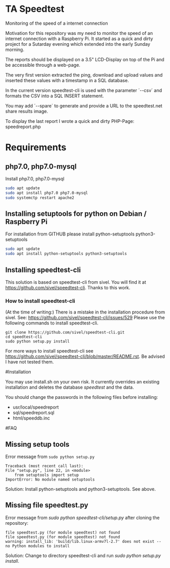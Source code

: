 # TA Speedtest
Monitoring of the speed of a internet connection

Motivation for this repository was my need to monitor the speed of an internet connection with a Raspberry Pi. It started as a quick and dirty project for a Sutarday evening which extended into the early Sunday morning. 

The reports should be displayed on a 3.5" LCD-Display on top of the Pi and be accessible through a web-page.

The very first version extracted the ping, download and upload values and inserted these values with a timestamp in a SQL database.

In the current version speedtest-cli is used with the parameter ´--csv´ and formats the CSV into a SQL INSERT statement. 

You may add ´--spare´ to generate and provide a URL to the speedtest.net share results image.

To display the last report I wrote a quick and dirty PHP-Page: speedreport.php

# Requirements

## php7.0, php7.0-mysql

Install php7.0, php7.0-mysql

```bash
sudo apt update
sudo apt install php7.0 php7.0-mysql
sudo systemctp restart apache2
``` 

## Installing setuptools for python on Debian / Raspberry Pi

For installation from GITHUB please install python-setuptools python3-setuptools

```bash
sudo apt update
sudo apt install python-setuptools python3-setuptools
```

## Installing speedtest-cli

This solution is based on speedtest-cli from sivel. You will find it at https://github.com/sivel/speedtest-cli. Thanks to this work.

### How to install speedtest-cli

(At the time of writing:) There is a mistake in the installation procedure from sivel. See: https://github.com/sivel/speedtest-cli/issues/529
Please use the following commands to install speedtest-cli. 

```
git clone https://github.com/sivel/speedtest-cli.git
cd speedtest-cli
sudo python setup.py install
```

For more ways to install speedtest-cli see https://github.com/sivel/speedtest-cli/blob/master/README.rst. Be advised I have not tested them.


#Installation

You may use install.sh on your own risk. It currently overrides an existing installation and deletes the database *speedtest* and the data.

You should change the passwords in the following files before installing:

* usr/local/speedreport
* sql/speedreport.sql
* html/speeddb.inc


#FAQ
## Missing setup tools

Error message from `sudo python setup.py` 

```
Traceback (most recent call last):
File "setup.py", line 22, in <module>
    from setuptools import setup
ImportError: No module named setuptools
```

Solution: Install python-setuptools and python3-setuptools. See above.

## Missing file speedtest.py

Error message from *sudo python speedtest-cli/setup.py* after cloning the repository:

```
file speedtest.py (for module speedtest) not found
file speedtest.py (for module speedtest) not found
warning: install_lib: 'build/lib.linux-armv7l-2.7' does not exist -- no Python modules to install
```

Solution: Change to directory speedtest-cli and run *sudo python setup.py install*.
